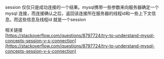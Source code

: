 session 仅仅只是成功连接的一个结果。mysql携带一些参数来向服务器确定一个mysql 连接，而连接确认之后，返回该连接所在服务器的线程id和一些上下文信息。而这些信息及线程id 就是一个session   

相关链接   
[https://stackoverflow.com/questions/8797724/try-to-understand-mysql-concepts-session-v-s-connection](https://stackoverflow.com/questions/8797724/try-to-understand-mysql-concepts-session-v-s-connection)     